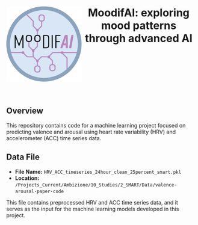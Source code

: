 
<h1 align="center">
<img src="logo/moodifAI.jpg" align="left" width="200px"/>
<b> MoodifAI: exploring mood patterns through advanced AI </b>
<br clear="left"/>
</h1><br>


## Overview

This repository contains code for a machine learning project focused on predicting valence and arousal using heart rate variability (HRV) and accelerometer (ACC) time series data. 

## Data File

- **File Name:** `HRV_ACC_timeseries_24hour_clean_25percent_smart.pkl`
- **Location:** `/Projects_Current/Ambizione/10_Studies/2_SMART/Data/valence-arousal-paper-code`

This file contains preprocessed HRV and ACC time series data, and it serves as the input for the machine learning models developed in this project.




